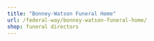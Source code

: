 ```yaml
---
title: "Bonney-Watson Funeral Home"
url: /federal-way/bonney-watson-funeral-home/
shop: funeral directors
---
```

